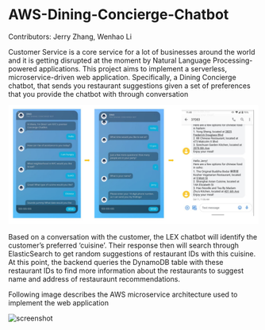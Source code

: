 # AWS-Dining-Concierge-Chatbot

Contributors: Jerry Zhang, Wenhao Li

Customer Service is a core service for a lot of businesses around the world and it is
getting disrupted at the moment by Natural Language Processing-powered applications.
This project aims to  implement a serverless, microservice-driven web application. 
Specifically, a Dining Concierge chatbot, that sends you restaurant suggestions given a 
set of preferences that you provide the chatbot with through conversation

![screenshot](images/chatbot.JPG)

Based on a conversation with the customer, the LEX chatbot will identify the customer’s preferred ‘cuisine’. Their response then will search through ElasticSearch to get random suggestions of restaurant IDs with this cuisine. At this point, the backend queries the DynamoDB table with these restaurant IDs to find more information about the restaurants to suggest name and address of restauraunt recommendations.

Following image describes the AWS microservice architecture used to implement the web application

![screenshot](images/aws_architecture.JPG)
